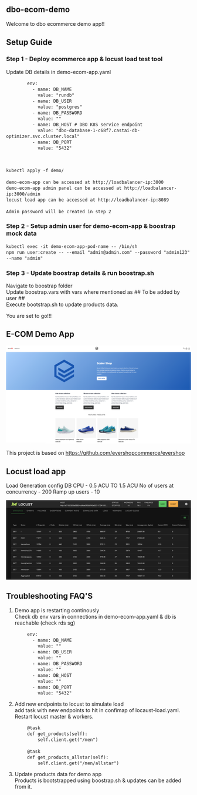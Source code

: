 ## dbo-ecom-demo

Welcome to dbo ecommerce demo app!!

## Setup Guide

### Step 1 - Deploy ecommerce app & locust load test tool

Update DB details in demo-ecom-app.yaml 
```
        env:
          - name: DB_NAME
            value: "rundb"
          - name: DB_USER
            value: "postgres"
          - name: DB_PASSWORD
            value: ""
          - name: DB_HOST # DBO K8S service endpoint
            value: "dbo-database-1-c68f7.castai-db-optimizer.svc.cluster.local"
          - name: DB_PORT
            value: "5432"
```
<br>

```
kubectl apply -f demo/

demo-ecom-app can be accessed at http://loadbalancer-ip:3000 
demo-ecom-app admin panel can be accessed at http://loadbalancer-ip:3000/admin 
locust load app can be accessed at http://loadbalancer-ip:8089 

Admin password will be created in step 2
```

### Step 2 - Setup admin user for demo-ecom-app & boostrap mock data

```
kubectl exec -it demo-ecom-app-pod-name -- /bin/sh
npm run user:create -- --email "admin@admin.com" --password "admin123" --name "admin" 
```

### Step 3 - Update boostrap details & run boostrap.sh

Navigate to boostrap folder <br>
Update boostrap.vars with vars where mentioned as ## To be added by user ## <br>
Execute bootstrap.sh to update products data. <br>

You are set to go!!!

## E-COM Demo App
![Demo APP Screenshot](readmeimages/app.png)

This project is based on https://github.com/evershopcommerce/evershop

## Locust load app

Load Generation config
DB CPU - 0.5 ACU TO 1.5 ACU
No of users at concurrency - 200
Ramp up users - 10

![LOAD APP Screenshot](readmeimages/load.png)


## Troubleshooting FAQ'S

1. Demo app is restarting continously <br>
Check db env vars in connections in demo-ecom-app.yaml & db is reachable (check rds sg)

```
        env:
          - name: DB_NAME
            value: ""
          - name: DB_USER
            value: ""
          - name: DB_PASSWORD
            value: ""
          - name: DB_HOST
            value: ""
          - name: DB_PORT
            value: "5432"
```

2. Add new endpoints to locust to simulate load <br>
 add task with new endpoints to hit in confimap of locaust-load.yaml. Restart locust master & workers.

```
        @task
        def get_products(self):
            self.client.get("/men")

        @task
        def get_products_allstar(self):
            self.client.get("/men/allstar")
```

3. Update products data for demo app <br>
Products is bootstrapped using boostrap.sh & updates can be added from it.
